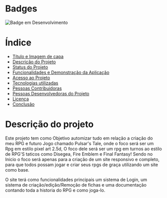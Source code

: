 # Badges
![Badge em Desenvolvimento](http://img.shields.io/static/v1?label=STATUS&message=EM%20DESENVOLVIMENTO&color=GREEN&style=for-the-badge)

# Índice 

* [Título e Imagem de capa](#Título-e-Imagem-de-capa)
* [Descrição do Projeto](#descrição-do-projeto)
* [Status do Projeto](#status-do-Projeto)
* [Funcionalidades e Demonstração da Aplicação](#funcionalidades-e-demonstração-da-aplicação)
* [Acesso ao Projeto](#acesso-ao-projeto)
* [Tecnologias utilizadas](#tecnologias-utilizadas)
* [Pessoas Contribuidoras](#pessoas-contribuidoras)
* [Pessoas Desenvolvedoras do Projeto](#pessoas-desenvolvedoras)
* [Licença](#licença)
* [Conclusão](#conclusão)

# Descrição do projeto

<p> Este projeto tem como Objetivo automizar tudo em relação a criação do meu RPG e futuro Jogo chamado Pulsar's Tale, onde o foco será ser um Rpg em estilo pixel art 2.5d, O foco dele será ser um rpg em turnos ao estilo de RPG'S taticos como Disegea, Fire Emblem e Final Fantasy! Sendo no Inicio o foco será apenas para a criação de um site responsivo e completo, para que todos possam jogar e criar seus rpgs de graça utilizando um site como base.</p>
<p>O site terá como funcionalidades principais um sistema de Login, um sistema de criação/edição/Remoção de fichas e uma documentação contando toda a historia do RPG e como joga-lo.</p>
